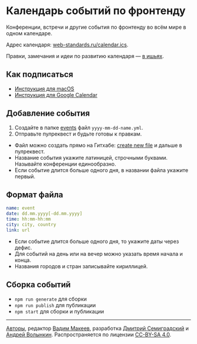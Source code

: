 # Календарь событий по фронтенду

Конференции, встречи и другие события по фронтенду во всём мире в одном календаре.

Адрес календаря: [web-standards.ru/calendar.ics](https://web-standards.ru/calendar.ics).

Правки, замечания и идеи по развитию календаря — [в ишьях](https://github.com/web-standards-ru/calendar/issues).

## Как подписаться

- [Инструкция для macOS](https://support.apple.com/ru-ru/HT202361)
- [Инструкция для Google Calendar](https://support.google.com/calendar/answer/37100)

## Добавление события

1. Создайте в папке [events](https://github.com/web-standards-ru/calendar/tree/master/events) файл `yyyy-mm-dd-name.yml`.
2. Отправьте пулреквест и будьте готовы к правкам.

- Файл можно создать прямо на Гитхабе: [create new file](https://github.com/web-standards-ru/calendar/new/master/events) и дальше в пулреквест.
- Название события укажите латиницей, строчными буквами. Называйте конференции единообразно.
- Если событие длится больше одного дня, в названии файла укажите первый.

## Формат файла

```yml
name: event
date: dd.mm.yyyy[-dd.mm.yyyy]
time: hh:mm-hh:mm
city: city, country
link: url
```

- Если событие длится больше одного дня, то укажите даты через дефис.
- Для событий на день или на вечер можно указать время начала и конца.
- Названия городов и стран записывайте кириллицей.

## Сборка событий

- `npm run generate` для сборки
- `npm run publish` для публикации
- `npm start` для сборки и публикации

---
[Авторы](https://github.com/web-standards-ru/calendar/graphs/contributors), редактор [Вадим Макеев](https://github.com/pepelsbey), разработка [Дмитрий Семиградский](https://github.com/Semigradsky) и [Андрей Волынкин](https://github.com/Avol-V). Распространяется по лицензии [CC-BY-SA 4.0](https://creativecommons.org/licenses/by-sa/4.0/deed.ru).
